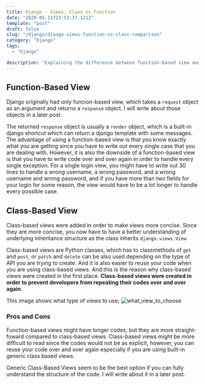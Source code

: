 ```yaml
---
title: Django - Views, Class vs Function
date: "2020-05-11T23:53:37.121Z"
template: "post"
draft: false
slug: "/django/django-views-function-vs-class-comparison"
category: "Django"
tags:
  - "Django"

description: "Explaining the difference between function-based view and class-based view"
---
```


## Function-Based View

Django originally had only funcion-based view, which takes a `request` object as an argument and returns a `response` object. I will write about those objects in a later post.

The returned `response` object is usually a `render` object, which is a built-in django shortcut which can return a django template with some messages. The advantage of using a function-based view is that you know exactly what you are getting since you have to write out every single case that you are dealing with. However, it is also the downside of a function-based view is that you have to write code over and over again in order to handle every single exception. For a single login view, you might have to write out 30 lines to handle a wrong username, a wrong password, and a wrong username and wrong password, and if you have more than two fields for your login for some reason, the view would have to be a lot longer to handle every possible case.

## Class-Based View

Class-based views were added in order to make views more concise. Since they are more concise, you now have to have a better understanding of underlying inheritance structure as the class inherits `django.views.View`

Class-based views are Python classes, which has to classmethods of `get` and `post`, or `patch` and `delete` can be also used depending on the type of API you are trying to create. And it is also easier to reuse your code when you are using class-based views. And this is the reason why class-based views were created in the first place. **Class-based views were created in order to prevent developers from repeating their codes over and over again**.

This image shows what type of views to use;
![what_view_to_choose](https://github.com/jasonkang14/jasonkang14.github.io/static/media/class_vs_function_views.jpeg)

### Pros and Cons

Function-based views might have longer codes, but they are more straight-foward compared to class-based views. Class-based views might be more difficult to read since the codes would not be as explicit, however, you can reuse your code over and over again especially if you are using built-in generic class based views.

Generic Class-Based Views seem to be the best option if you can fully understand the structure of the code. I will write about it in a later post.
